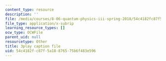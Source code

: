 ```yaml
---
content_type: resource
description: ''
file: /media/courses/8-06-quantum-physics-iii-spring-2018/54c4182fc87f5a18876575b6f483e596_3299996.vtt
file_type: application/x-subrip
learning_resource_types: []
ocw_type: OCWFile
parent_uid: null
resourcetype: Other
title: 3play caption file
uid: 54c4182f-c87f-5a18-8765-75b6f483e596
---
```

